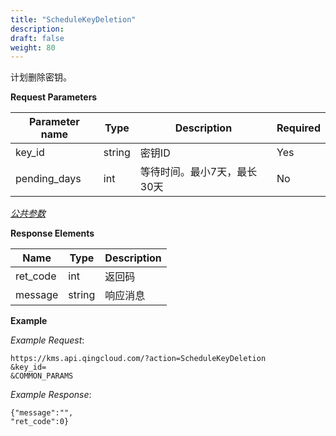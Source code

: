 ```yaml
---
title: "ScheduleKeyDeletion"
description: 
draft: false
weight: 80
---
```


计划删除密钥。

**Request Parameters**

| Parameter name | Type | Description | Required |
| --- | --- | --- | --- |
| key_id         | string | 密钥ID                      | Yes      |
| pending_days   | int    | 等待时间。最小7天，最长30天 | No       |

[_公共参数_](../../parameters/)

**Response Elements**

| Name | Type | Description |
| --- | --- | --- |
| ret_code | int    | 返回码      |
| message  | string | 响应消息    |

**Example**

_Example Request_:

```
https://kms.api.qingcloud.com/?action=ScheduleKeyDeletion
&key_id=
&COMMON_PARAMS
```

_Example Response_:

```
{"message":"",
"ret_code":0}
```

